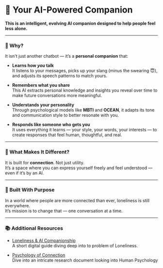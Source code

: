 # 🌟 Your AI-Powered Companion

**This is an intelligent, evolving AI companion designed to help people feel less alone.**

---

### 💬 Why?

It isn't just another chatbot — it’s a **personal companion** that:

- **Learns how *you* talk**  
  It listens to your messages, picks up your slang (minus the swearing 😇), and adjusts its speech patterns to match yours.

- **Remembers what you share**  
  This AI extracts personal knowledge and insights you reveal over time to make future conversations more meaningful.

- **Understands your personality**  
  Through psychological models like **MBTI** and **OCEAN**, it adapts its tone and communication style to better resonate with you.

- **Responds like someone who gets you**  
  It uses everything it learns — your style, your words, your interests — to create responses that feel human, thoughtful, and real.

---

### 🤝 What Makes It Different?

It is built for **connection**. Not just utility.  
It’s a space where you can express yourself freely and feel understood — even if it’s by an AI.

---

### 🚀 Built With Purpose

In a world where people are more connected than ever, loneliness is still everywhere.  
It’s mission is to change that — one conversation at a time.


---

### 📚 Additional Resources

- [Loneliness & AI Companionship](https://danejw.gumroad.com/l/LonelinessAndAICompanionship)  
  A short digital guide diving deep into to problem of Loneliness.

- [Psychology of Connection](https://danejw.gumroad.com/l/Psychology)  
  Dive into an intricate research document looking into Human Psychology